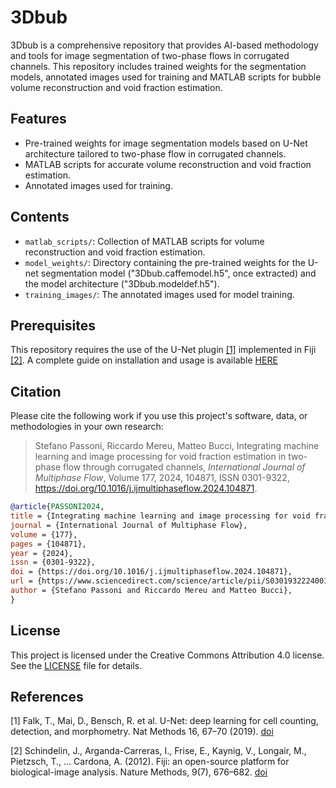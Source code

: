 # 3Dbub
3Dbub is a comprehensive repository that provides AI-based methodology and tools for image segmentation of two-phase flows in corrugated channels. This repository includes trained weights for the segmentation models, annotated images used for training and MATLAB scripts for bubble volume reconstruction and void fraction estimation. 

## Features
- Pre-trained weights for image segmentation models based on U-Net architecture tailored to two-phase flow in corrugated channels.
- MATLAB scripts for accurate volume reconstruction and void fraction estimation.
- Annotated images used for training.

## Contents
- `matlab_scripts/`: Collection of MATLAB scripts for volume reconstruction and void fraction estimation.
- `model_weights/`: Directory containing the pre-trained weights for the U-net segmentation model ("3Dbub.caffemodel.h5", once extracted) and the model architecture ("3Dbub.modeldef.h5").
- `training_images/`: The annotated images used for model training.

## Prerequisites
This repository requires the use of the U-Net plugin [[1]](#1) implemented in Fiji [[2]](#2). A complete guide on installation and usage is available [HERE](https://lmb.informatik.uni-freiburg.de/resources/opensource/unet/)

## Citation
Please cite the following work if you use this project's software, data, or methodologies in your own research:

>Stefano Passoni, Riccardo Mereu, Matteo Bucci,
>Integrating machine learning and image processing for void fraction estimation in two-phase flow through corrugated channels,
>_International Journal of Multiphase Flow_,
>Volume 177,
>2024,
>104871,
>ISSN 0301-9322,
>https://doi.org/10.1016/j.ijmultiphaseflow.2024.104871.

```bibtex
@article{PASSONI2024,
title = {Integrating machine learning and image processing for void fraction estimation in two-phase flow through corrugated channels},
journal = {International Journal of Multiphase Flow},
volume = {177},
pages = {104871},
year = {2024},
issn = {0301-9322},
doi = {https://doi.org/10.1016/j.ijmultiphaseflow.2024.104871},
url = {https://www.sciencedirect.com/science/article/pii/S0301932224001484},
author = {Stefano Passoni and Riccardo Mereu and Matteo Bucci},
}
```
## License
This project is licensed under the Creative Commons Attribution 4.0 license. See the [LICENSE](./LICENSE.txt) file for details.

## References
<a id="1">[1]</a> 
Falk, T., Mai, D., Bensch, R. et al. U-Net: deep learning for cell counting, detection, and morphometry. Nat Methods 16, 67–70 (2019). [doi](https://doi.org/10.1038/s41592-018-0261-2)

<a id="2">[2]</a> 
Schindelin, J., Arganda-Carreras, I., Frise, E., Kaynig, V., Longair, M., Pietzsch, T., … Cardona, A. (2012). Fiji: an open-source platform for biological-image analysis. Nature Methods, 9(7), 676–682. [doi](https://doi.org/10.1038/nmeth.2019)
